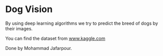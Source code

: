 # Dog Vision

By using deep learning algorithms we try to predict the breed of dogs by their images.

You can find the dataset from www.kaggle.com

Done by Mohammad Jafarpour.
